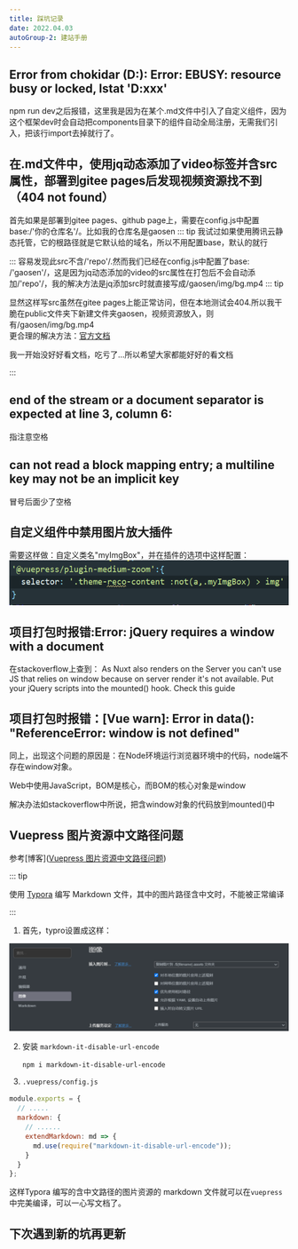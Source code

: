 ```yaml
---
title: 踩坑记录
date: 2022.04.03
autoGroup-2: 建站手册
---
```

## Error from chokidar (D:\): Error: EBUSY: resource busy or locked, lstat 'D:xxx'

npm run dev之后报错，这里我是因为在某个.md文件中引入了自定义组件，因为这个框架dev时会自动把components目录下的组件自动全局注册，无需我们引入，把该行import去掉就行了。

## 在.md文件中，使用jq动态添加了video标签并含src属性，部署到gitee pages后发现视频资源找不到（404 not found）

首先如果是部署到gitee pages、github page上，需要在config.js中配置base:/'你的仓库名'/。比如我的仓库名是gaosen
::: tip	
我试过如果使用腾讯云静态托管，它的根路径就是它默认给的域名，所以不用配置base，默认的就行

:::
容易发现此src不含/'repo'/.然而我们已经在config.js中配置了base: /'gaosen'/，这是因为jq动态添加的video的src属性在打包后不会自动添加/'repo'/，我的解决方法是jq添加src时就直接写成/gaosen/img/bg.mp4
::: tip

显然这样写src虽然在gitee pages上能正常访问，但在本地测试会404.所以我干脆在public文件夹下新建文件夹gaosen，视频资源放入，则有/gaosen/img/bg.mp4
<br>
更合理的解决方法：[官方文档](https://vuepress.vuejs.org/zh/guide/assets.html#%E5%85%AC%E5%85%B1%E6%96%87%E4%BB%B6)

我一开始没好好看文档，吃亏了...所以希望大家都能好好的看文档

:::

## end of the stream or a document separator is expected at line 3, column 6:

指注意空格

## can not read a block mapping entry; a multiline key may not be an implicit key
冒号后面少了空格

## 自定义组件中禁用图片放大插件
需要这样做：自定义类名"myImgBox"，并在插件的选项中这样配置：![img_1.png](./img_1.png)

## 项目打包时报错:Error: jQuery requires a window with a document
在stackoverflow上查到：
As Nuxt also renders on the Server you can't use JS that relies on window because on server render it's not available.
Put your jQuery scripts into the mounted() hook. Check this guide  

## 项目打包时报错：[Vue warn]: Error in data(): "ReferenceError: window is not defined"

同上，出现这个问题的原因是：在Node环境运行浏览器环境中的代码，node端不存在window对象。  

Web中使用JavaScript，BOM是核心，而BOM的核心对象是window  

解决办法如stackoverflow中所说，把含window对象的代码放到mounted()中

## Vuepress 图片资源中文路径问题
参考[博客]([Vuepress 图片资源中文路径问题](https://segmentfault.com/a/1190000022275001))

::: tip

使用 [Typora](https://link.segmentfault.com/?enc=HJcBEGQavzeCLEyorJA4QA%3D%3D.mmarSRpO3oNjabIHOXBN%2FQ%3D%3D) 编写 Markdown 文件，其中的图片路径含中文时，不能被正常编译

:::

1. 首先，typro设置成这样：

![image-20220524175912591](./踩坑记录.assets/image-20220524175912591.png)

2. 安装 `markdown-it-disable-url-encode`

   <code>npm i markdown-it-disable-url-encode</code>

3. <code>.vuepress/config.js</code>

```js
module.exports = {
  // .....
  markdown: {
    // ......
    extendMarkdown: md => {
      md.use(require("markdown-it-disable-url-encode"));
    }
  }
};
```

这样Typora 编写的含中文路径的图片资源的 markdown 文件就可以在`vuepress`中完美编译，可以一心写文档了。



## 下次遇到新的坑再更新

